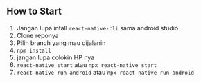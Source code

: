 How to Start 
------------

1. Jangan lupa intall `react-native-cli` sama android studio
2. Clone reponya
3. Pilih branch yang mau dijalanin
4. `npm install`
5. jangan lupa colokin HP nya
6. `react-native start` atau `npx react-native start` 
7. `react-native run-android` atau `npx react-native run-android`
